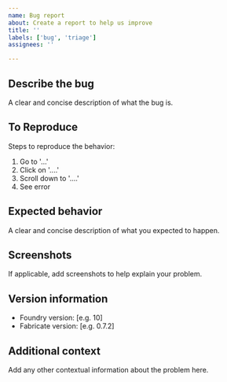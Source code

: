 ```yaml
---
name: Bug report
about: Create a report to help us improve
title: ''
labels: ['bug', 'triage']
assignees: ''

---
```


## Describe the bug

A clear and concise description of what the bug is.

## To Reproduce

Steps to reproduce the behavior:

1. Go to '...'
1. Click on '....'
1. Scroll down to '....'
1. See error

## Expected behavior

A clear and concise description of what you expected to happen.

## Screenshots

If applicable, add screenshots to help explain your problem.

## Version information

- Foundry version: [e.g. 10]
- Fabricate version: [e.g. 0.7.2]

## Additional context

Add any other contextual information about the problem here.
